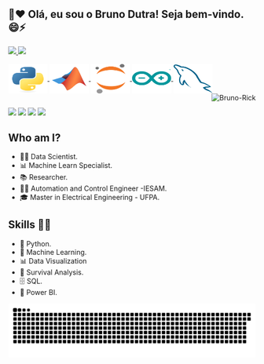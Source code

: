 ## 🚀❤️ Olá, eu sou o Bruno Dutra! Seja bem-vindo. 😄⚡
 <div>
  <a href="https://github.com/brunoodutra">
  <img height="150em" src="https://github-readme-stats.vercel.app/api?username=brunoodutra&show_icons=true&theme=algolia&include_all_commits=true&count_private=true"/>
  <img height="150em" src="https://github-readme-stats.vercel.app/api/top-langs/?username=brunoodutra&layout=compact&langs_count=3&theme=algolia"/>
</div>
<div style="display: inline_block"><br>
  <img align="center" alt="Bruno-Python" height="60" width="80" src="https://raw.githubusercontent.com/devicons/devicon/master/icons/python/python-original.svg">
  <img align="center" alt="Bruno-Matlab" height="60" width="80" src="https://raw.githubusercontent.com/devicons/devicon/master/icons/matlab/matlab-original.svg">
  <img align="center" alt="Bruno-Jupyter" height="60" width="80" src="https://raw.githubusercontent.com/devicons/devicon/master/icons/jupyter/jupyter-original.svg">
  <img align="center" alt="Bruno-Arduino" height="60" width="80" src="https://raw.githubusercontent.com/devicons/devicon/master/icons/arduino/arduino-original.svg">
 <img align="center" alt="Bruno-Mysql" height="60" width="80" src="https://raw.githubusercontent.com/devicons/devicon/master/icons/mysql/mysql-original.svg">
  <img align="right" alt="Bruno-Rick" src="https://c.tenor.com/V3ywNA48jrsAAAAC/rick-and-morthy-dance.gif">
</div>
  
  ##
 
<div> 
  <a href="https://www.youtube.com/channel/UCKIYBF1JMRTPYhB2EstXXTA" target="_blank"><img src="https://img.shields.io/badge/YouTube-FF0000?style=for-the-badge&logo=youtube&logoColor=white" target="_blank"></a>
  <a href="https://instagram.com/brunoodutra" target="_blank"><img src="https://img.shields.io/badge/-Instagram-%23E4405F?style=for-the-badge&logo=instagram&logoColor=white" target="_blank"></a>
  <a href = "mailto:brunodutra@ufpa.br"><img src="https://img.shields.io/badge/Gmail-D14836?style=for-the-badge&logo=gmail&logoColor=white" target="_blank"></a>
  <a href="https://www.linkedin.com/in/bruno-gomes-dutra-28aa56104/" target="_blank"><img src="https://img.shields.io/badge/-LinkedIn-%230077B5?style=for-the-badge&logo=linkedin&logoColor=white" target="_blank"></a> 
 
 ## Who am I? 

* 👩‍💻 Data Scientist.
* 📊 Machine Learn Specialist.
* 📚 Researcher.
* 👩‍🎓 Automation and Control Engineer -IESAM.
* 🎓 Master in Electrical Engineering - UFPA.
<!--* 🍾 PHD in Electrical Engineering - UFPA.-->

## Skills 👩‍💻

* 🐍 Python.
* 🔮 Machine Learning.
* 📊 Data Visualization
* 🧪 Survival Analysis.
* 🗄 SQL.
* 🧮 Power BI.
 
<!--*
* 📈 R.
* 👩‍🏫 Teacher.
* 💻 SAS.-->

 
 
  ![Snake animation](https://github.com/brunoodutra/brunoodutra/blob/output/github-contribution-grid-snake.svg)
 
</div>


<!--
**brunoodutra/brunoodutra** is a ✨ _special_ ✨ repository because its `README.md` (this file) appears on your GitHub profile.

Here are some ideas to get you started:

- 🔭 I’m currently working on ...
- 🌱 I’m currently learning ...
- 👯 I’m looking to collaborate on ...
- 🤔 I’m looking for help with ...
- 💬 Ask me about ...
- 📫 How to reach me: ...
- 😄 Pronouns: ...
- ⚡ Fun fact: ...
-->
